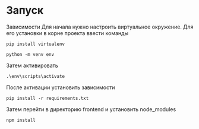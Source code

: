 # Запуск 
Зависимости
Для начала нужно настроить виртуальное окружение. Для его установки в корне проекта ввести команды
```
pip install virtualenv
```
```
python -m venv env 
```
Затем активировать
```
.\env\scripts\activate   
```
После активации установить зависимости
```
pip install -r requirements.txt
```
Затем перейти в директорию frontend и установить node_modules
```
npm install
```
